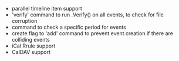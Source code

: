 * parallel timeline item support
* 'verify' command to run .Verify() on all events, to check for file corruption
* command to check a specific period for events
* create flag to 'add' command to prevent event creation if there are colliding events
* iCal Rrule support
* CalDAV support
